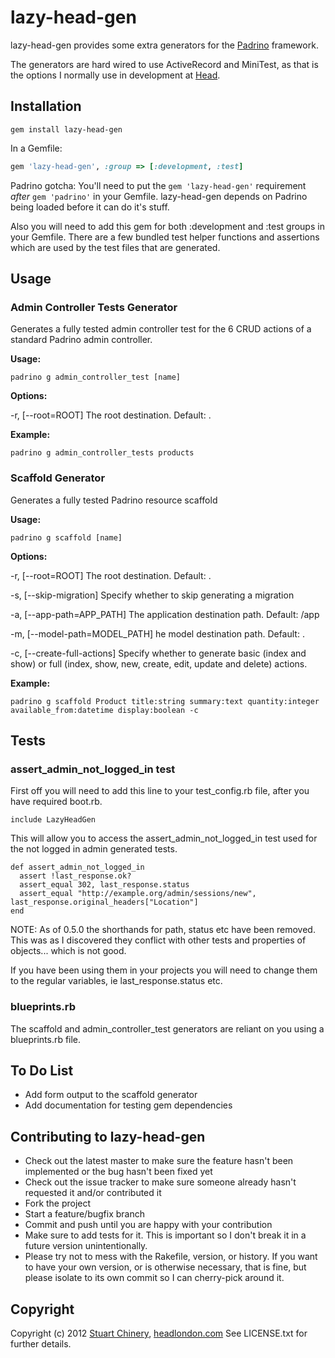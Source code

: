 # lazy-head-gen

lazy-head-gen provides some extra generators for the [Padrino](https://github.com/padrino/padrino-framework) framework.

The generators are hard wired to use ActiveRecord and MiniTest, as that is the options I normally use in development at [Head](http://www.headlondon.com).

## Installation

```
gem install lazy-head-gen
```

In a Gemfile:

```ruby
gem 'lazy-head-gen', :group => [:development, :test]
```

Padrino gotcha: You'll need to put the `gem 'lazy-head-gen'` requirement *after* `gem 'padrino'` in your Gemfile.
lazy-head-gen depends on Padrino being loaded before it can do it's stuff.

Also you will need to add this gem for both :development and :test groups in your Gemfile. There are a few bundled test helper functions and assertions which are used by the test files that are generated.

## Usage

### Admin Controller Tests Generator

Generates a fully tested admin controller test for the 6 CRUD actions of a standard Padrino admin controller.

**Usage:**

```
padrino g admin_controller_test [name]
```

**Options:**

-r, [--root=ROOT] The root destination. Default: .

**Example:**

```
padrino g admin_controller_tests products
```

### Scaffold Generator

Generates a fully tested Padrino resource scaffold

**Usage:**

```
padrino g scaffold [name]
```

**Options:**

-r, [--root=ROOT] The root destination. Default: .

-s, [--skip-migration] Specify whether to skip generating a migration

-a, [--app-path=APP_PATH] The application destination path. Default: /app

-m, [--model-path=MODEL_PATH] he model destination path. Default: .

-c, [--create-full-actions] Specify whether to generate basic (index and show) or full (index, show, new, create, edit, update and delete) actions.

**Example:**

```
padrino g scaffold Product title:string summary:text quantity:integer available_from:datetime display:boolean -c
```

## Tests

### assert_admin_not_logged_in test

First off you will need to add this line to your test_config.rb file, after you have required boot.rb.

```
include LazyHeadGen
```

This will allow you to access the assert_admin_not_logged_in test used for the not logged in admin generated tests.

```
def assert_admin_not_logged_in
  assert !last_response.ok?
  assert_equal 302, last_response.status
  assert_equal "http://example.org/admin/sessions/new", last_response.original_headers["Location"]
end
```

NOTE: As of 0.5.0 the shorthands for path, status etc have been removed. This was as I discovered they conflict with other tests and properties of objects... which is not good.

If you have been using them in your projects you will need to change them to the regular variables, ie last_response.status etc.

### blueprints.rb

The scaffold and admin_controller_test generators are reliant on you using a blueprints.rb file.

## To Do List

* Add form output to the scaffold generator
* Add documentation for testing gem dependencies

## Contributing to lazy-head-gen

* Check out the latest master to make sure the feature hasn't been implemented or the bug hasn't been fixed yet
* Check out the issue tracker to make sure someone already hasn't requested it and/or contributed it
* Fork the project
* Start a feature/bugfix branch
* Commit and push until you are happy with your contribution
* Make sure to add tests for it. This is important so I don't break it in a future version unintentionally.
* Please try not to mess with the Rakefile, version, or history. If you want to have your own version, or is otherwise necessary, that is fine, but please isolate to its own commit so I can cherry-pick around it.

## Copyright

Copyright (c) 2012 [Stuart Chinery](http://www.headlondon.com/who-we-are#stuart-chinery), [headlondon.com](http://www.headlondon.com)
See LICENSE.txt for further details.